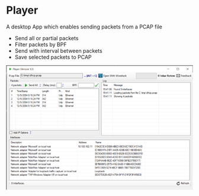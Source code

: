 # Player
A desktop App which enables sending packets from a PCAP file
* Send all or partial packets
* Filter packets by BPF
* Send with interval between packets
* Save selected packets to PCAP

![Screenshot](screenshot.png)
